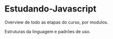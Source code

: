 # Estudando-Javascript
Overview de todo as etapas do curso, por modulos.

Estruturas da linguagem e padrões de uso.

